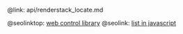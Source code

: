 @link: api/renderstack_locate.md

@seolinktop: [web control library](https://webix.com)
@seolink: [list in javascript](https://webix.com/widget/list/)